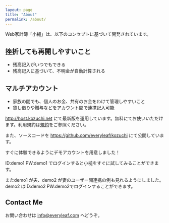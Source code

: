 ```yaml
---
layout: page
title: "About"
permalink: /about/
---
```


Web家計簿「小槌」は、以下のコンセプトに基づいて開発されています。

## 挫折しても再開しやすいこと

* 残高記入がいつでもできる
* 残高記入に基づいて、不明金が自動計算される

## マルチアカウント

* 家族の間でも、個人のお金、共有のお金をわけて管理しやすいこと
* 貸し借りや贈与などをアカウント間で連携記入可能

<http://host.kozuchi.net> にて最新版を運用しています。無料にてお使いいただけます。利用規約は[規約](/convention/)をご参照ください。

また、ソースコードを <https://github.com/everyleaf/kozuchi> にて公開しています。


すぐに体験できるようにデモアカウントを用意しました！

ID:demo1 PW:demo1 でログインすると小槌をすぐに試してみることができます。 

またdemo1 が夫、demo2 が妻のユーザー間連携の例も見れるようにしました。demo2 はID:demo2 PW:demo2でログインすることができます。

## Contact Me

お問い合わせは <info@everyleaf.com> へどうぞ。
